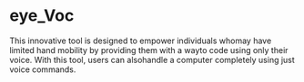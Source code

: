# eye_Voc
This innovative tool is designed to empower individuals whomay have limited hand mobility by providing them with a wayto code using only their voice. With this tool, users can alsohandle a computer completely using just voice commands.
